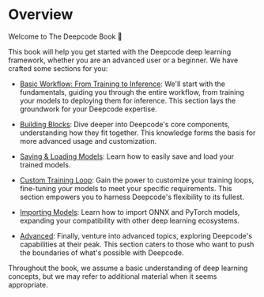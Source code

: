 # Overview

Welcome to The Deepcode Book 👋

This book will help you get started with the Deepcode deep learning framework, whether you are an
advanced user or a beginner. We have crafted some sections for you:

- [Basic Workflow: From Training to Inference](./basic-workflow): We'll start with the fundamentals,
  guiding you through the entire workflow, from training your models to deploying them for
  inference. This section lays the groundwork for your Deepcode expertise.

- [Building Blocks](./building-blocks): Dive deeper into Deepcode's core components, understanding how
  they fit together. This knowledge forms the basis for more advanced usage and customization.

- [Saving & Loading Models](./saving-and-loading.md): Learn how to easily save and load your trained
  models.

- [Custom Training Loop](./custom-training-loop.md): Gain the power to customize your training
  loops, fine-tuning your models to meet your specific requirements. This section empowers you to
  harness Deepcode's flexibility to its fullest.

- [Importing Models](./import): Learn how to import ONNX and PyTorch models, expanding your
  compatibility with other deep learning ecosystems.

- [Advanced](./advanced): Finally, venture into advanced topics, exploring Deepcode's capabilities at
  their peak. This section caters to those who want to push the boundaries of what's possible with
  Deepcode.

Throughout the book, we assume a basic understanding of deep learning concepts, but we may refer to
additional material when it seems appropriate.

